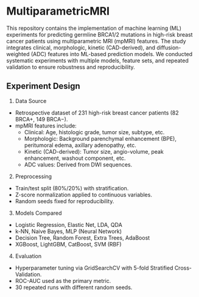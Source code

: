 # MultiparametricMRI
This repository contains the implementation of machine learning (ML) experiments for predicting germline BRCA1/2 mutations in high-risk breast cancer patients using multiparametric MRI (mpMRI) features.
The study integrates clinical, morphologic, kinetic (CAD-derived), and diffusion-weighted (ADC) features into ML-based prediction models. We conducted systematic experiments with multiple models, feature sets, and repeated validation to ensure robustness and reproducibility.

## Experiment Design

1. Data Source
  - Retrospective dataset of 231 high-risk breast cancer patients (82 BRCA+, 149 BRCA−).
  - mpMRI features include:
    - Clinical: Age, histologic grade, tumor size, subtype, etc.
    - Morphologic: Background parenchymal enhancement (BPE), peritumoral edema, axillary adenopathy, etc.
    - Kinetic (CAD-derived): Tumor size, angio-volume, peak enhancement, washout component, etc.
    - ADC values: Derived from DWI sequences.
2. Preprocessing
  - Train/test split (80%/20%) with stratification.
  - Z-score normalization applied to continuous variables.
  - Random seeds fixed for reproducibility.

3. Models Compared
  - Logistic Regression, Elastic Net, LDA, QDA
  - k-NN, Naive Bayes, MLP (Neural Network)
  - Decision Tree, Random Forest, Extra Trees, AdaBoost
  - XGBoost, LightGBM, CatBoost, SVM (RBF)

4. Evaluation
  - Hyperparameter tuning via GridSearchCV with 5-fold Stratified Cross-Validation.
  - ROC-AUC used as the primary metric.
  - 30 repeated runs with different random seeds.
